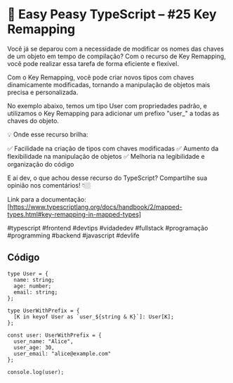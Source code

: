 # 🧠 Easy Peasy TypeScript – #25 Key Remapping

Você já se deparou com a necessidade de modificar os nomes das chaves de um objeto em tempo de compilação? Com o recurso de Key Remapping, você pode realizar essa tarefa de forma eficiente e flexível.

Com o Key Remapping, você pode criar novos tipos com chaves dinamicamente modificadas, tornando a manipulação de objetos mais precisa e personalizada.

No exemplo abaixo, temos um tipo User com propriedades padrão, e utilizamos o Key Remapping para adicionar um prefixo "user_" a todas as chaves do objeto.

💡 Onde esse recurso brilha:

✅ Facilidade na criação de tipos com chaves modificadas
✅ Aumento da flexibilidade na manipulação de objetos
✅ Melhoria na legibilidade e organização do código

E aí dev, o que achou desse recurso do TypeScript? Compartilhe sua opinião nos comentários! 👇🏼

Link para a documentação: [https://www.typescriptlang.org/docs/handbook/2/mapped-types.html#key-remapping-in-mapped-types]

#typescript #frontend #devtips #vidadedev #fullstack #programação #programming #backend #javascript #devlife

## Código

```
type User = {
  name: string;
  age: number;
  email: string;
};

type UserWithPrefix = {
  [K in keyof User as `user_${string & K}`]: User[K];
};

const user: UserWithPrefix = {
  user_name: "Alice",
  user_age: 30,
  user_email: "alice@example.com"
};

console.log(user);
```